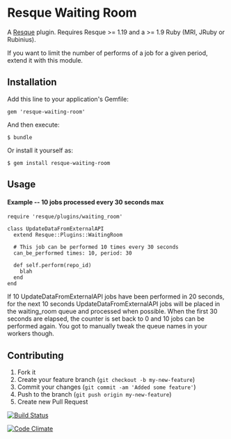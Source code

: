 Resque Waiting Room
===================

A [Resque][rq] plugin. Requires Resque >= 1.19 and a >= 1.9 Ruby (MRI, JRuby or Rubinius).

If you want to limit the number of performs of a job for a given period, extend it
with this module.

## Installation

Add this line to your application's Gemfile:

    gem 'resque-waiting-room'

And then execute:

    $ bundle

Or install it yourself as:

    $ gem install resque-waiting-room

## Usage

#### Example -- 10 jobs processed every 30 seconds max

    require 'resque/plugins/waiting_room'

    class UpdateDataFromExternalAPI
      extend Resque::Plugins::WaitingRoom

      # This job can be performed 10 times every 30 seconds
      can_be_performed times: 10, period: 30

      def self.perform(repo_id)
        blah
      end
    end

If 10 UpdateDataFromExternalAPI jobs have been performed in 20
seconds, for the next 10 seconds UpdateDataFromExternalAPI jobs
will be placed in the waiting_room queue and processed when possible.
When the first 30 seconds are elapsed, the counter is set back to 0
and 10 jobs can be performed again.
You got to manually tweak the queue names in your workers though.

## Contributing

1. Fork it
2. Create your feature branch (`git checkout -b my-new-feature`)
3. Commit your changes (`git commit -am 'Added some feature'`)
4. Push to the branch (`git push origin my-new-feature`)
5. Create new Pull Request

[rq]: http://github.com/julienXX/resque

[![Build Status](https://travis-ci.org/julienXX/resque-waiting-room.png)](https://travis-ci.org/julienXX/resque-waiting-room)

[![Code Climate](https://codeclimate.com/github/julienXX/resque-waiting-room.png)](https://codeclimate.com/github/julienXX/resque-waiting-room)
